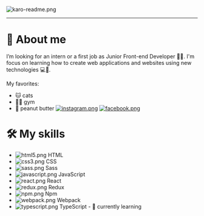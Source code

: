 ![karo-readme.png](https://i.postimg.cc/3NNRLdqv/karo-readme.png)
_______________________

👧 About me
============
I’m looking for an intern or a first job as Junior Front-end Developer 👩‍💻. 
I'm focus on learning how to create web applications and websites using new technologies 💻📲.

My favorites:
- 🐱 cats
- 🏋️‍♀️ gym
- 🥜 peanut butter [![instagram.png](https://i.postimg.cc/br4z3Lb7/instagram.png)](https://www.instagram.com/kocham.maslo.orzechowe/) [![facebook.png](https://i.postimg.cc/FsBw27Yx/facebook.png)](https://www.facebook.com/kochammasloorzechowe/)

🛠 My skills
============
- ![html5.png](https://i.postimg.cc/HsXsZ4Nm/icons8-html-5-48.png) HTML
- ![css3.png](https://i.postimg.cc/25NgTMtd/icons8-css3-48.png) CSS
- ![sass.png](https://i.postimg.cc/fRnHhXvD/icons8-sass-48.png) Sass
- ![javascript.png](https://i.postimg.cc/ydMRShxN/icons8-javascript-48.png) JavaScript
- ![react.png](https://i.postimg.cc/4dQKnDDW/icons8-react-native-48.png) React
- ![redux.png](https://i.postimg.cc/QN6tPJhK/icons8-redux-48.png) Redux
- ![npm.png](https://i.postimg.cc/C5jVF09K/icons8-npm-48.png) Npm
- ![webpack.png](https://i.postimg.cc/JzXzswJj/icons8-webpack-64.png) Webpack
- ![typescript.png](https://i.postimg.cc/26RcCWY4/icons8-typescript-48.png) TypeScript - 🌱 currently learning
